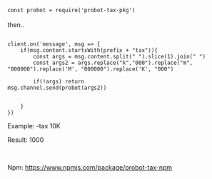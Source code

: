 `const probot = require('probot-tax-pkg')`<br><br>
then..<br>
```

client.on('message', msg => {
    if(msg.content.startsWith(prefix + "tax")){
        const args = msg.content.split(" ").slice(1).join(" ")
        const args2 = args.replace("k","000").replace("m", "000000").replace('M', "000000").replace('K', "000")

        if(!args) return 
msg.channel.send(probot(args2))
        

    }
})

```


Example: -tax 10K<br>

Result: 1000<br>

<br>

Npm: https://www.npmjs.com/package/probot-tax-npm
